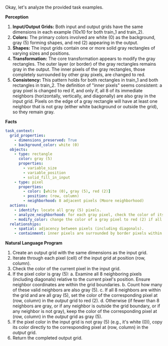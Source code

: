 Okay, let's analyze the provided task examples.

**Perception**

1.  **Input/Output Grids:** Both input and output grids have the same dimensions in each example (10x10 for both train_1 and train_2).
2.  **Colors:** The primary colors involved are white (0) as the background, gray (5) forming shapes, and red (2) appearing in the output.
3.  **Shapes:** The input grids contain one or more solid gray rectangles of varying sizes and positions.
4.  **Transformation:** The core transformation appears to modify the gray rectangles. The outer layer (or border) of the gray rectangles remains gray in the output. The inner pixels of the gray rectangles, those completely surrounded by other gray pixels, are changed to red.
5.  **Consistency:** This pattern holds for both rectangles in train_1 and both rectangles in train_2. The definition of "inner pixels" seems consistent: a gray pixel is changed to red if, and only if, all 8 of its immediate neighbors (horizontally, vertically, and diagonally) are also gray in the input grid. Pixels on the edge of a gray rectangle will have at least one neighbor that is not gray (either white background or outside the grid), so they remain gray.

**Facts**


```yaml
task_context:
  grid_properties:
    - dimensions_preserved: True
    - background_color: white (0)
  objects:
    - type: rectangle
      color: gray (5)
      properties:
        - variable_size
        - variable_position
        - solid_fill_in_input
    - type: pixel
      properties:
        - color: [white (0), gray (5), red (2)]
        - position: (row, column)
        - neighborhood: 8 adjacent pixels (Moore neighborhood)
  actions:
    - identify: locate all gray (5) pixels.
    - analyze_neighborhood: for each gray pixel, check the color of its 8 neighbors.
    - modify_color: change the color of a gray pixel to red (2) if all its 8 neighbors are also gray (5).
  relationships:
    - spatial: adjacency between pixels (including diagonals).
    - containment: inner pixels are surrounded by border pixels within the gray rectangle object.
```


**Natural Language Program**

1.  Create an output grid with the same dimensions as the input grid.
2.  Iterate through each pixel (cell) of the input grid at position (row, column).
3.  Check the color of the current pixel in the input grid.
4.  If the pixel color is gray (5):
    a.  Examine all 8 neighboring pixels (including diagonals) relative to the current pixel's position. Ensure neighbor coordinates are within the grid boundaries.
    b.  Count how many of these valid neighbors are also gray (5).
    c.  If all 8 neighbors are within the grid and are all gray (5), set the color of the corresponding pixel at (row, column) in the *output* grid to red (2).
    d.  Otherwise (if fewer than 8 neighbors are gray, or if any neighbor is outside the grid boundary, or if any neighbor is not gray), keep the color of the corresponding pixel at (row, column) in the *output* grid as gray (5).
5.  If the pixel color in the input grid is not gray (5) (e.g., it's white (0)), copy its color directly to the corresponding pixel at (row, column) in the *output* grid.
6.  Return the completed output grid.